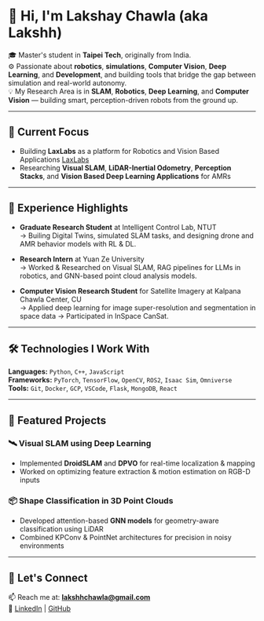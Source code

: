 # 👋 Hi, I'm Lakshay Chawla (aka Lakshh)

🎓 Master's student in **Taipei Tech**, originally from India.  
⚙️ Passionate about **robotics**, **simulations**, **Computer Vision**, **Deep Learning**, and **Development**, and building tools that bridge the gap between simulation and real-world autonomy.  
💡 My Research Area is in **SLAM**, **Robotics**, **Deep Learning**, and **Computer Vision** — building smart, perception-driven robots from the ground up.

---

## 🚀 Current Focus

- Building **LaxLabs** as a platform for Robotics and Vision Based Applications [LaxLabs](https://github.com/laxlabs)
- Researching **Visual SLAM**, **LiDAR-Inertial Odometry**, **Perception Stacks**, and **Vision Based Deep Learning Applications** for AMRs

---

## 🧠 Experience Highlights

- **Graduate Research Student** at Intelligent Control Lab, NTUT  
  → Builing Digital Twins, simulated SLAM tasks, and designing drone and AMR behavior models with RL & DL.

- **Research Intern** at Yuan Ze University  
  → Worked & Researched on Visual SLAM, RAG pipelines for LLMs in robotics, and GNN-based point cloud analysis models.

- **Computer Vision Research Student** for Satellite Imagery at Kalpana Chawla Center, CU  
  → Applied deep learning for image super-resolution and segmentation in space data
  → Participated in InSpace CanSat.

---

## 🛠️ Technologies I Work With

**Languages:** `Python`, `C++`, `JavaScript`  
**Frameworks:** `PyTorch`, `TensorFlow`, `OpenCV`, `ROS2`, `Isaac Sim`, `Omniverse`  
**Tools:** `Git`, `Docker`, `GCP`, `VSCode`, `Flask`, `MongoDB`, `React`

---

## 📂 Featured Projects

### 🛰️ Visual SLAM using Deep Learning
- Implemented **DroidSLAM** and **DPVO** for real-time localization & mapping
- Worked on optimizing feature extraction & motion estimation on RGB-D inputs

### 📦 Shape Classification in 3D Point Clouds
- Developed attention-based **GNN models** for geometry-aware classification using LiDAR
- Combined KPConv & PointNet architectures for precision in noisy environments

---

## 📌 Let's Connect

📫 Reach me at: **[lakshhchawla@gmail.com](mailto:lakshhchawla@gmail.com)**  
🔗 [LinkedIn](https://linkedin.com/in/lakshaychawla) | [GitHub](https://github.com/lakshchawla)


